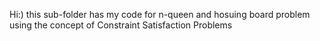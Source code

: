 Hi:)
this sub-folder has my code for n-queen and hosuing board problem using the concept of Constraint Satisfaction Problems
